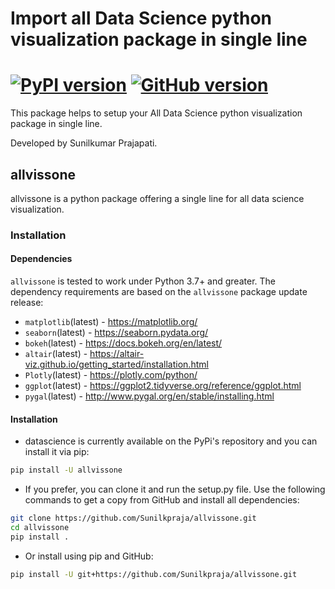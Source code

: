 # Import all Data Science python visualization package in single line

#  [![PyPI version](https://badge.fury.io/py/allvissone.svg)](https://badge.fury.io/py/allvissone) [![GitHub version](https://badge.fury.io/gh/Sunilkpraja%2Fallvissone.svg)](https://badge.fury.io/gh/Sunilkpraja%2Fallvissone)


This package helps to setup your All Data Science python visualization package in single line.

Developed by Sunilkumar Prajapati.

## allvissone

allvissone is a python package offering a single line for all data science visualization. 


### Installation



#### Dependencies

`allvissone` is tested to work under Python 3.7+ and greater. The dependency requirements are based on the `allvissone` package update release:

- `matplotlib`(latest) - https://matplotlib.org/
- `seaborn`(latest) - https://seaborn.pydata.org/
- `bokeh`(latest) - https://docs.bokeh.org/en/latest/
- `altair`(latest) - https://altair-viz.github.io/getting_started/installation.html
- `Plotly`(latest) - https://plotly.com/python/
- `ggplot`(latest) - https://ggplot2.tidyverse.org/reference/ggplot.html
- `pygal`(latest) - http://www.pygal.org/en/stable/installing.html


#### Installation

* datascience is currently available on the PyPi's repository and you can install it via pip:

```bash
pip install -U allvissone
```

* If you prefer, you can clone it and run the setup.py file. Use the following commands to get a copy from GitHub and install all dependencies:

```bash
git clone https://github.com/Sunilkpraja/allvissone.git
cd allvissone
pip install .
```

* Or install using pip and GitHub:

```bash
pip install -U git+https://github.com/Sunilkpraja/allvissone.git
```